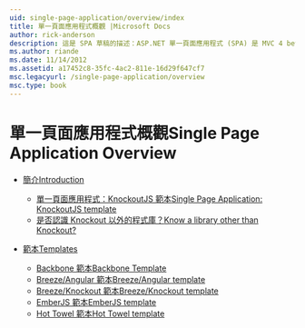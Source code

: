 ```yaml
---
uid: single-page-application/overview/index
title: 單一頁面應用程式概觀 |Microsoft Docs
author: rick-anderson
description: 這是 SPA 草稿的描述：ASP.NET 單一頁面應用程式 (SPA) 是 MVC 4 beta 預覽中的新功能。 它提供更佳端對端電子...
ms.author: riande
ms.date: 11/14/2012
ms.assetid: a17452c8-35fc-4ac2-811e-16d29f647cf7
msc.legacyurl: /single-page-application/overview
msc.type: book
---
```

<a name="single-page-application-overview"></a><span data-ttu-id="b01ed-104">單一頁面應用程式概觀</span><span class="sxs-lookup"><span data-stu-id="b01ed-104">Single Page Application Overview</span></span>
====================
- [<span data-ttu-id="b01ed-105">簡介</span><span class="sxs-lookup"><span data-stu-id="b01ed-105">Introduction</span></span>](introduction/index.md)

    - [<span data-ttu-id="b01ed-106">單一頁面應用程式：KnockoutJS 範本</span><span class="sxs-lookup"><span data-stu-id="b01ed-106">Single Page Application: KnockoutJS template</span></span>](introduction/knockoutjs-template.md)
    - [<span data-ttu-id="b01ed-107">是否認識 Knockout 以外的程式庫？</span><span class="sxs-lookup"><span data-stu-id="b01ed-107">Know a library other than Knockout?</span></span>](introduction/other-libraries.md)
- [<span data-ttu-id="b01ed-108">範本</span><span class="sxs-lookup"><span data-stu-id="b01ed-108">Templates</span></span>](templates/index.md)

    - [<span data-ttu-id="b01ed-109">Backbone 範本</span><span class="sxs-lookup"><span data-stu-id="b01ed-109">Backbone Template</span></span>](templates/backbonejs-template.md)
    - [<span data-ttu-id="b01ed-110">Breeze/Angular 範本</span><span class="sxs-lookup"><span data-stu-id="b01ed-110">Breeze/Angular template</span></span>](templates/breezeangular-template.md)
    - [<span data-ttu-id="b01ed-111">Breeze/Knockout 範本</span><span class="sxs-lookup"><span data-stu-id="b01ed-111">Breeze/Knockout template</span></span>](templates/breezeknockout-template.md)
    - [<span data-ttu-id="b01ed-112">EmberJS 範本</span><span class="sxs-lookup"><span data-stu-id="b01ed-112">EmberJS template</span></span>](templates/emberjs-template.md)
    - [<span data-ttu-id="b01ed-113">Hot Towel 範本</span><span class="sxs-lookup"><span data-stu-id="b01ed-113">Hot Towel template</span></span>](templates/hottowel-template.md)

